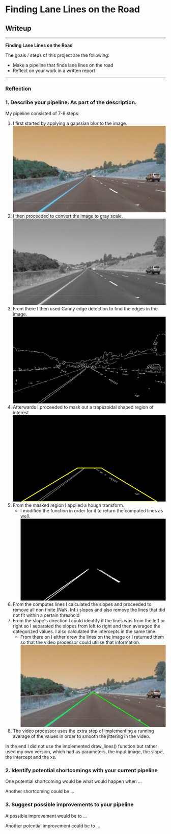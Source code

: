 # **Finding Lane Lines on the Road** 

## Writeup

---

**Finding Lane Lines on the Road**

The goals / steps of this project are the following:
* Make a pipeline that finds lane lines on the road
* Reflect on your work in a written report


[//]: # (Image References)

[image1]: ./report_images/step1.png "Gaussian"
[image2]: ./report_images/step2.png "Grayscale"
[image3]: ./report_images/step3.png "Canny"
[image4]: ./report_images/step4.png "Mask"
[image5]: ./report_images/step5.png "Hough"
[image6]: ./report_images/step6.png "Lines"

---

### Reflection

### 1. Describe your pipeline. As part of the description.

My pipeline consisted of 7-8 steps:
1. I first started by applying a gaussian blur to the image.
![alt text][image1]
2. I then proceeded to convert the image to gray scale.
![alt text][image2]
3. From there I then used Canny edge detection to find the edges in the image.
![alt text][image3]
4. Afterwards I proceeded to mask out a trapezoidal shaped region of interest
![alt text][image4]
5. From the masked region I applied a hough transform. 
   * I modified the function in order for it to return the computed lines as well.
![alt text][image5]
6. From the computes lines I calculated the slopes and proceeded to remove all non finite (NaN, Inf.) slopes and also remove the lines that did not fit within a certain threshold
7. From the slope's direction I could identify if the lines was from the left or right so I separated the slopes from left to right and then averaged the categorized values. I also calculated the intercepts in the same time.
   * From there on I either drew the lines on the image or I returned them so that the video processor could utilise that information.
![alt text][image6]
8. The video processor uses the extra step of implementing a running average of the values in order to smooth the jittering in the video.

In the end I did not use the implemented draw_lines() function but rather used my own version, which had as parameters, the input image, the slope, the intercept and the xs.

### 2. Identify potential shortcomings with your current pipeline


One potential shortcoming would be what would happen when ... 

Another shortcoming could be ...


### 3. Suggest possible improvements to your pipeline

A possible improvement would be to ...

Another potential improvement could be to ...
